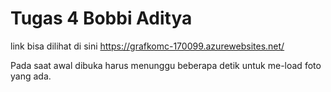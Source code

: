 # Tugas 4 Bobbi Aditya

link bisa dilihat di sini https://grafkomc-170099.azurewebsites.net/

Pada saat awal dibuka harus menunggu beberapa detik untuk me-load foto yang ada.